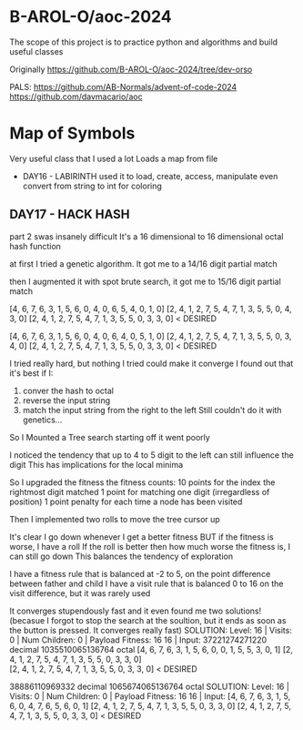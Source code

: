 # B-AROL-O/aoc-2024

The scope of this project is to practice python and algorithms and build useful classes

Originally https://github.com/B-AROL-O/aoc-2024/tree/dev-orso

PALS:
https://github.com/AB-Normals/advent-of-code-2024
https://github.com/davmacario/aoc

# Map of Symbols

Very useful class that I used a lot
Loads a map from file

- DAY16 - LABIRINTH
used it to load, create, access, manipulate
even convert from string to int for coloring


## DAY17 - HACK HASH
part 2 swas insanely difficult
It's a 16 dimensional to 16 dimensional octal hash function

at first I tried a genetic algorithm. It got me to a 14/16 digit partial match

then I augmented it with spot brute search, it got me to 15/16 digit partial match

[4, 6, 7, 6, 3, 1, 5, 6, 0, 4, 0, 6, 5, 4, 0, 1, 0]
[2, 4, 1, 2, 7, 5, 4, 7, 1, 3, 5, 5, 0, 4, 3, 0]
[2, 4, 1, 2, 7, 5, 4, 7, 1, 3, 5, 5, 0, 3, 3, 0] < DESIRED

[4, 6, 7, 6, 3, 1, 5, 6, 0, 4, 0, 6, 4, 0, 5, 1, 0]
[2, 4, 1, 2, 7, 5, 4, 7, 1, 3, 5, 5, 0, 3, 4, 0]
[2, 4, 1, 2, 7, 5, 4, 7, 1, 3, 5, 5, 0, 3, 3, 0] < DESIRED

I tried really hard, but nothing I tried could make it converge
I found out that it's best if I:
1) conver the hash to octal
2) reverse the input string
3) match the input string from the right to the left
Still couldn't do it with genetics...

So I Mounted a Tree search
starting off it went poorly

I  noticed the tendency that up to 4 to 5 digit to the left can still influence the digit
This has implications for the local minima

So I upgraded the fitness
the fitness counts:
10 points for the index the rightmost digit matched
1 point for matching one digit (irregardless of position)
1 point penalty for each time a node has been visited

Then I implemented two rolls to move the tree cursor up

It's clear I go down whenever I get a better fitness
BUT if the fitness is worse, I have a roll
If the roll is better then how much worse the fitness is, I can still go down
This balances the tendency of exploration

I have a fitness rule that is balanced at -2 to 5, on the point difference between father and child
I have a visit rule that is balanced 0 to 16 on the visit difference, but it was rarely used

It converges stupendously fast and it even found me two solutions! (becasue I forgot to stop the search at the soultion, but it ends as soon as the button is pressed. It converges really fast)
SOLUTION: Level: 16 | Visits: 0 | Num Children: 0 | Payload Fitness: 16 16 | Input:
37221274271220 decimal
1035510065136764 octal
[4, 6, 7, 6, 3, 1, 5, 6, 0, 0, 1, 5, 5, 3, 0, 1]
[2, 4, 1, 2, 7, 5, 4, 7, 1, 3, 5, 5, 0, 3, 3, 0]  
[2, 4, 1, 2, 7, 5, 4, 7, 1, 3, 5, 5, 0, 3, 3, 0] < DESIRED

38886110969332 decimal
1065674065136764 octal 
SOLUTION: Level: 16 | Visits: 0 | Num Children: 0 | Payload Fitness: 16 16 | Input:
[4, 6, 7, 6, 3, 1, 5, 6, 0, 4, 7, 6, 5, 6, 0, 1]
[2, 4, 1, 2, 7, 5, 4, 7, 1, 3, 5, 5, 0, 3, 3, 0]
[2, 4, 1, 2, 7, 5, 4, 7, 1, 3, 5, 5, 0, 3, 3, 0] < DESIRED







